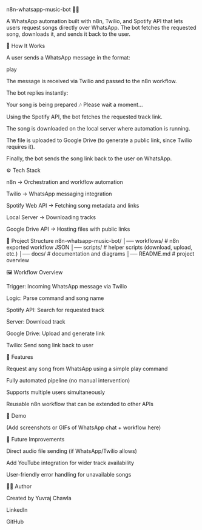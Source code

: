n8n-whatsapp-music-bot 🎵🤖

A WhatsApp automation built with n8n, Twilio, and Spotify API that lets users request songs directly over WhatsApp. The bot fetches the requested song, downloads it, and sends it back to the user.

🚀 How It Works

A user sends a WhatsApp message in the format:

play <song name>


The message is received via Twilio and passed to the n8n workflow.

The bot replies instantly:

Your song is being prepared 🎶 Please wait a moment...


Using the Spotify API, the bot fetches the requested track link.

The song is downloaded on the local server where automation is running.

The file is uploaded to Google Drive (to generate a public link, since Twilio requires it).

Finally, the bot sends the song link back to the user on WhatsApp.

⚙️ Tech Stack

n8n → Orchestration and workflow automation

Twilio → WhatsApp messaging integration

Spotify Web API → Fetching song metadata and links

Local Server → Downloading tracks

Google Drive API → Hosting files with public links

📂 Project Structure
n8n-whatsapp-music-bot/
│── workflows/        # n8n exported workflow JSON
│── scripts/          # helper scripts (download, upload, etc.)
│── docs/             # documentation and diagrams
│── README.md         # project overview

🖼️ Workflow Overview

Trigger: Incoming WhatsApp message via Twilio

Logic: Parse command and song name

Spotify API: Search for requested track

Server: Download track

Google Drive: Upload and generate link

Twilio: Send song link back to user

🌟 Features

Request any song from WhatsApp using a simple play <song> command

Fully automated pipeline (no manual intervention)

Supports multiple users simultaneously

Reusable n8n workflow that can be extended to other APIs

📸 Demo

(Add screenshots or GIFs of WhatsApp chat + workflow here)

🔮 Future Improvements

Direct audio file sending (if WhatsApp/Twilio allows)

Add YouTube integration for wider track availability

User-friendly error handling for unavailable songs

🧑‍💻 Author

Created by Yuvraj Chawla

LinkedIn

GitHub
